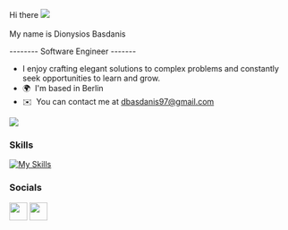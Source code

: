 Hi there ![](https://user-images.githubusercontent.com/18350557/176309783-0785949b-9127-417c-8b55-ab5a4333674e.gif)</br></br>My name is Dionysios Basdanis  

-------- Software Engineer -------
* I enjoy crafting elegant solutions to complex problems and constantly seek opportunities to learn and grow. 
* 🌍  I'm based in Berlin 
* ✉️  You can contact me at [dbasdanis97@gmail.com](mailto:dbasdanis97@gmail.com)

<a href="https://www.github.com/dbasdanis" target="_blank" rel="noreferrer"><img src="https://img.shields.io/github/followers/dbasdanis?logo=github&style=for-the-badge&color=0891b2&labelColor=1c1917" /></a>
### Skills  

[![My Skills](https://skillicons.dev/icons?i=js,html,css,c,cs,py,java,spring,gradle,grafana,idea,rabbitmq,kubernetes,docker,git,github,gitlab)](https://skillicons.dev)
 
### Socials  
 
<p align="left"> <a href="https://www.github.com/dbasdanis" target="_blank" rel="noreferrer"><img src="https://raw.githubusercontent.com/danielcranney/readme-generator/main/public/icons/socials/github.svg" width="32" height="32" /></a> <a href="https://www.linkedin.com/in/dionisis-basdanis-22389b121/" target="_blank" rel="noreferrer"><img src="https://raw.githubusercontent.com/danielcranney/readme-generator/main/public/icons/socials/linkedin.svg" width="32" height="32" /></a></p>
